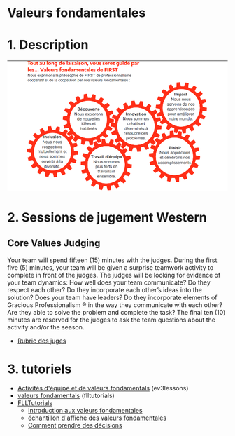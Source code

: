 # Valeurs fondamentales

# 1. Description
![image](valeursFondamentals.png)



# 2. Sessions de jugement Western
## Core Values Judging
Your team will spend fifteen (15) minutes with the judges. During the first five (5) minutes, your team will be
given a surprise teamwork activity to complete in front of the judges. The judges will be looking for evidence of
your team dynamics: How well does your team communicate? Do they respect each other? Do they
incorporate each other’s ideas into the solution? Does your team have leaders? Do they incorporate elements
of Gracious Professionalism ® in the way they communicate with each other? Are they able to solve the problem
and complete the task?
The final ten (10) minutes are reserved for the judges to ask the team questions about the activity and/or the
season.

* [Rubric des juges](rubricsValues.pdf)

# 3. tutoriels
* [Activités d'équipe et de valeurs fondamentals](http://archive.ev3lessons.com/web/ev3lessons-v4.9.0/corevalues.html) (ev3lessons)
* [valeurs fondamentals](http://flltutorials.com/CoreValues.html) (flltutorials)
* [FLLTutorials](http://flltutorials.com/CoreValues.html)
    * [Introduction aux valeurs fondamentales](http://flltutorials.com/translations/en-us/CoreValues/IntroductiontoCV.pdf)
    * [échantillon d'affiche des valeurs fondamentales](http://flltutorials.com/translations/en-us/CoreValues/CVPoster.pdf)
    * [Comment prendre des décisions](http://flltutorials.com/translations/en-us/CoreValues/MakingDecisions.pdf)
